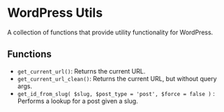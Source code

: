 # WordPress Utils

A collection of functions that provide utility functionality for WordPress.

## Functions

* `get_current_url()`: Returns the current URL.
* `get_current_url_clean()`: Returns the current URL, but without query args.
* `get_id_from_slug( $slug, $post_type = 'post', $force = false )` : Performs a lookup for a post given a slug.